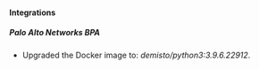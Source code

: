 #### Integrations
##### Palo Alto Networks BPA
- Upgraded the Docker image to: *demisto/python3:3.9.6.22912*.
